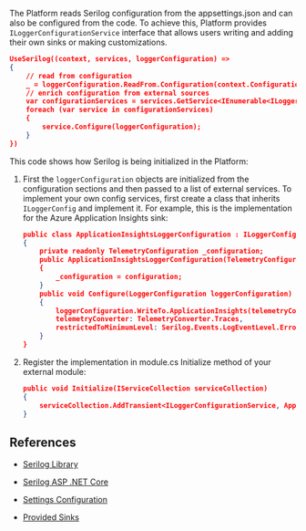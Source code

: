 

The Platform reads Serilog configuration from the appsettings.json and can also be configured from the code. To achieve this, Platform provides `ILoggerConfigurationService` interface that allows users writing and adding their own sinks or making customizations. 

```json title="appsettings.json"
UseSerilog((context, services, loggerConfiguration) =>
{
    // read from configuration
    _ = loggerConfiguration.ReadFrom.Configuration(context.Configuration);
    // enrich configuration from external sources
    var configurationServices = services.GetService<IEnumerable<ILoggerConfigurationService>>();
    foreach (var service in configurationServices)
    {
        service.Configure(loggerConfiguration);
    }
})
```

This code shows how Serilog is being initialized in the Platform:

1. First the `loggerConfiguration` objects are initialized from the configuration sections and then passed to a list of external services. To implement your own config services, first create a class that inherits `ILoggerConfig` and implement it. For example, this is the implementation for the Azure Application Insights sink:

    ```json title="appsettings.json"
    public class ApplicationInsightsLoggerConfiguration : ILoggerConfigurationService
    {
        private readonly TelemetryConfiguration _configuration;
        public ApplicationInsightsLoggerConfiguration(TelemetryConfiguration configuration)
        {
            _configuration = configuration;
        }
        public void Configure(LoggerConfiguration loggerConfiguration)
        {
            loggerConfiguration.WriteTo.ApplicationInsights(telemetryConfiguration: _configuration,
            telemetryConverter: TelemetryConverter.Traces,
            restrictedToMinimumLevel: Serilog.Events.LogEventLevel.Error);
        }
    }
    ```

1. Register the implementation in module.cs Initialize method of your external module:

    ```json title="appsettings.json"
    public void Initialize(IServiceCollection serviceCollection)
    {
        serviceCollection.AddTransient<ILoggerConfigurationService, ApplicationInsightsLoggerConfiguration>();
    }
    ```

## References

* [Serilog Library](http://serilog.net/)

* [Serilog ASP .NET Core](https://github.com/serilog/serilog-aspnetcore)

* [Settings Configuration](https://github.com/serilog/serilog-settings-configuration)

* [Provided Sinks](https://github.com/serilog/serilog/wiki/Provided-Sinks)